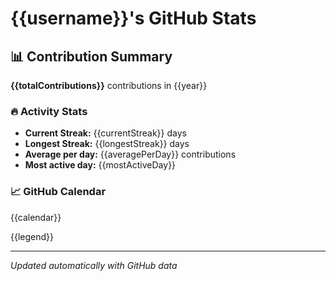 # {{username}}'s GitHub Stats

## 📊 Contribution Summary

**{{totalContributions}}** contributions in {{year}}

### 🔥 Activity Stats
- **Current Streak:** {{currentStreak}} days
- **Longest Streak:** {{longestStreak}} days  
- **Average per day:** {{averagePerDay}} contributions
- **Most active day:** {{mostActiveDay}}

### 📈 GitHub Calendar

{{calendar}}

{{legend}}

---

*Updated automatically with GitHub data*